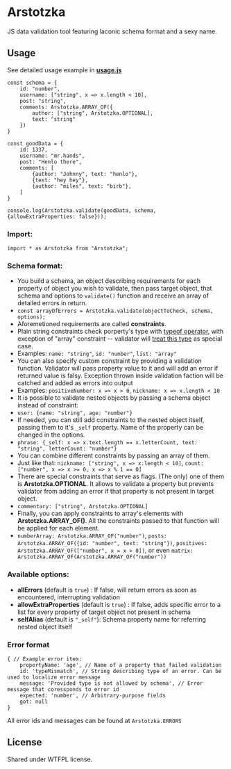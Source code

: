 # Arstotzka
JS data validation tool featuring laconic schema format and a sexy name.

## Usage

See detailed usage example in **[usage.js](https://github.com/MilesVII/arstotzka/blob/master/usage.js)**

```
const schema = {
	id: "number",
	username: ["string", x => x.length < 10],
	post: "string",
	comments: Arstotzka.ARRAY_OF({
		author: ["string", Arstotzka.OPTIONAL],
		text: "string"
	})
}

const goodData = {
	id: 1337,
	username: "mr.hands",
	post: "Henlo there",
	comments: [
		{author: "Johnny", text: "henlo"},
		{text: "hey hey"},
		{author: "miles", text: "birb"},
	]
}

console.log(Arstotzka.validate(goodData, schema, {allowExtraProperties: false}));
```

### Import:
`import * as Arstotzka from "Arstotzka";`

### Schema format:
- You build a schema, an object describing requirements for each property of object you wish to validate, then pass target object, that schema and options to `validate()` function and receive an array of detailed errors in return.
- `const arrayOfErrors = Arstotzka.validate(objectToCheck, schema, options);`
- Aforemetioned requirements are called **constraints**. 
- Plain string constraints check porperty's type with [typeof operator](https://developer.mozilla.org/en-US/docs/Web/JavaScript/Reference/Operators/typeof), with exception of "array" constraint -- validator will [treat this type](https://developer.mozilla.org/en-US/docs/Web/JavaScript/Reference/Global_Objects/Array/isArray) as special case.
- Examples: `name: "string"`, `id: "number"`, `list: "array"`
- You can also specify custom constraint by providing a validation function. Validator will pass property value to it and will add an error if returned value is falsy. Exception thrown inside validation faction will be catched and added as errors into output
- Examples: `positiveNumber: x => x > 0`, `nickname: x => x.length < 10`
- It is possible to validate nested objects by passing a schema object instead of constraint:
- `user: {name: "string", age: "number"}`
- If needed, you can still add constraints to the nested object itself, passing them to it's `_self` property. Name of the property can be changed in the options.
- `phrase: {_self: x => x.text.length == x.letterCount, text: "string", letterCount: "number"}`
- You can combine different constraints by passing an array of them.
- Just like that: `nickname: ["string", x => x.length < 10]`, `count: ["number", x => x >= 0, x => x % 1 == 0]`
- There are special constraints that serve as flags. (The only) one of them is **Arstotzka.OPTIONAL**. It allows to validate a property but prevents validator from adding an error if that property is not present in target object.
- `commentary: ["string", Arstotzka.OPTIONAL]`
- Finally, you can apply constraints to array's elements with **Arstotzka.ARRAY_OF()**. All the constraints passed to that function will be applied for each element. 
- `numberArray: Arstotzka.ARRAY_OF("number")`, `posts: Arstotzka.ARRAY_OF({id: "number", text: "string"})`, `positives: Arstotzka.ARRAY_OF(["number", x = x > 0])`, or even `matrix: Arstotzka.ARRAY_OF(Arstotzka.ARRAY_OF("number"))`

### Available options:
- **allErrors** (default is `true`) : If false, will return errors as soon as encountered, interrupting validation
- **allowExtraProperties** (default is `true`) : If false, adds specific error to a list for every property of target object not present in schema
- **selfAlias** (default is `"_self"`): Schema property name for referring nested object itself

### Error format
```
{ // Example error item:
	propertyName: 'age', // Name of a property that failed validation
	id: 'typeMismatch', // String describing type of an error. Can be used to localize error message
	message: 'Provided type is not allowed by schema', // Error message that coressponds to error id
	expected: 'number', // Arbitrary-purpose fields
	got: null
}
```
All error ids and messages can be found at `Arstotzka.ERRORS`

## License
Shared under WTFPL license.
